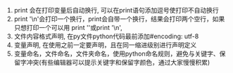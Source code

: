 1. print 会在打印变量后自动换行, 可以在print语句添加逗号使打印不自动换行
2. print '\n'会打印一个换行，print会自带一个换行，结果会打印两个空行，如果只想打印一个可以用 print ''或print '\n',
3. 文件内容格式声明, 在py文件python代码最前添加#encoding: utf-8
4. 变量声明, 在使用之前一定要声明，且在同一缩进级别进行声明定义
5. 变量命名，文件命名，文件夹命名，使用python命名规则，避免与关键字、保留字冲突(有些编辑器可以提示关键字和保留字颜色，通过大家慢慢积累)
